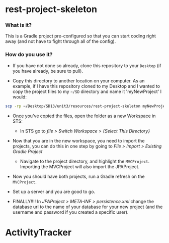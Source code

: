 # rest-project-skeleton

### What is it?
This is a Gradle project pre-configured so that you can start coding right away (and not have to fight through all of the config).

### How do you use it?
* If you have not done so already, clone this repository to your `Desktop` (if you have already, be sure to pull).

* Copy this directory to another location on your computer. As an example, if I have this repository cloned to my Desktop and I wanted to copy the project files to my `~/SD` directory and name it 'myNewProject' I would:

```bash
scp -rp ~/Desktop/SD13/unit3/resources/rest-project-skeleton myNewProject
```

* Once you've copied the files, open the folder as a new Workspace in STS:
  * In STS go to _file > Switch Workspace > {Select This Directory}_

* Now that you are in the new workspace, you need to import the projects, you can do this in one step by going to _File > Import > Existing Gradle Project_
  * Navigate to the project directory, and highlight the `MVCProject`. Importing the MVCProject will also import the JPAProject.

* Now you should have both projects, run a Gradle refresh on the `MVCProject`.

* Set up a server and you are good to go.

* FINALLY!!!! In _JPAProject > META-INF > persistence.xml_ change the database url to the name of your database for your new project (and the username and password if you created a specific user).
# ActivityTracker

